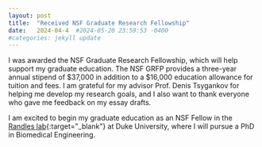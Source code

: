 ```yaml
---
layout: post
title:  "Received NSF Graduate Research Fellowship"
date:   2024-04-4  #2024-05-20 23:59:53 -0400
#categories: jekyll update
---
```

I was awarded the NSF Graduate Research Fellowship, which will help support my graduate education. The NSF GRFP provides a three-year annual stipend of $37,000 in addition to a $16,000 education allowance for tuition and fees. I am grateful for my advisor Prof. Denis Tsygankov for helping me develop my research goals, and I also want to thank everyone who gave me feedback on my essay drafts. 

I am excited to begin my graduate education as an NSF Fellow in the [Randles lab](https://randleslab.pratt.duke.edu/){:target="_blank"} at Duke University, where I will pursue a PhD in Biomedical Engineering.
